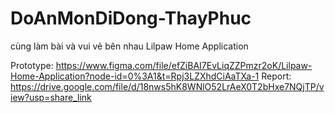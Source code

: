 # DoAnMonDiDong-ThayPhuc
cùng làm bài và vui vẻ bên nhau
Lilpaw Home Application

Prototype: https://www.figma.com/file/efZiBAI7EvLiqZZPmzr2oK/Lilpaw-Home-Application?node-id=0%3A1&t=Rpj3LZXhdCiAaTXa-1
Report: https://drive.google.com/file/d/18nws5hK8WNlO52LrAeX0T2bHxe7NQjTP/view?usp=share_link
